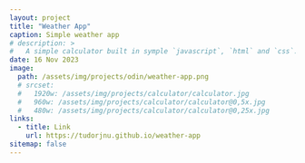 ```yaml
---
layout: project
title: "Weather App"
caption: Simple weather app
# description: >
#   A simple calculator built in symple `javascript`, `html` and `css`.
date: 16 Nov 2023
image:
  path: /assets/img/projects/odin/weather-app.png
  # srcset:
  #   1920w: /assets/img/projects/calculator/calculator.jpg
  #   960w: /assets/img/projects/calculator/calculator@0,5x.jpg
  #   480w: /assets/img/projects/calculator/calculator@0,25x.jpg
links:
  - title: Link
    url: https://tudorjnu.github.io/weather-app
sitemap: false
---
```

